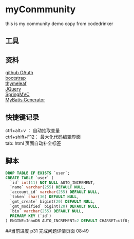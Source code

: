 # myConmmunity
this is my community demo copy from codedrinker

## 工具

## 资料
[github OAuth ](https://developer.github.com/apps/building-oauth-apps/creating-an-oauth-app/)  
[bootstrap](https://v3.bootcss.com/css/)  
[thymeleaf](https://www.thymeleaf.org/)  
[JQuery](jquert.com)  
[SpringMVC](https://docs.spring.io/spring/docs/5.2.4.RELEASE/spring-framework-reference/web.html#spring-web)  
[MyBatis Generator](http://mybatis.org/generator/)

## 快捷键记录
ctrl+alt+v ： 自动抽取变量  
ctrl+shift+F12： 最大化代码编辑界面  
tab: html 页面自动补全标签

## 脚本  
```sql
DROP TABLE IF EXISTS `user`;
CREATE TABLE `user` (
  `id` int(11) NOT NULL AUTO_INCREMENT,
  `name` varchar(255) DEFAULT NULL,
  `account_id` varchar(255) DEFAULT NULL,
  `token` char(36) DEFAULT NULL,
  `gmt_create` bigint(20) DEFAULT NULL,
  `gmt_modified` bigint(20) DEFAULT NULL,
  `bio` varchar(255) DEFAULT NULL,
  PRIMARY KEY (`id`)
) ENGINE=InnoDB AUTO_INCREMENT=2 DEFAULT CHARSET=utf8;

```

##当前进度
p31 完成问题详情页面 08:49